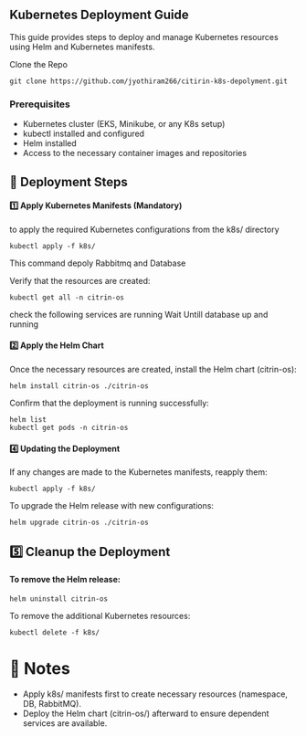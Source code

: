 ## Kubernetes Deployment Guide

This guide provides steps to deploy and manage Kubernetes resources using Helm and Kubernetes manifests.

Clone the Repo
```
git clone https://github.com/jyothiram266/citirin-k8s-depolyment.git
```

### Prerequisites

- Kubernetes cluster (EKS, Minikube, or any K8s setup)
- kubectl installed and configured
- Helm installed 
- Access to the necessary container images and repositories

## 🚀 Deployment Steps

#### 1️⃣ Apply Kubernetes Manifests (Mandatory)

to apply the required Kubernetes configurations from the k8s/ directory

``` 
kubectl apply -f k8s/ 
```
This command depoly Rabbitmq and Database

Verify that the resources are created:

```
kubectl get all -n citrin-os
```

check the following services are running
Wait Untill database up and running

#### 2️⃣ Apply the Helm Chart

Once the necessary resources are created, install the Helm chart (citrin-os):

```
helm install citrin-os ./citrin-os
```

Confirm that the deployment is running successfully:

```
helm list
kubectl get pods -n citrin-os
```

#### 4️⃣ Updating the Deployment
If any changes are made to the Kubernetes manifests, reapply them:

```
kubectl apply -f k8s/
```

To upgrade the Helm release with new configurations:

```
helm upgrade citrin-os ./citrin-os
```

## 5️⃣ Cleanup the Deployment
#### To remove the Helm release:

```
helm uninstall citrin-os
```
To remove the additional Kubernetes resources:

```
kubectl delete -f k8s/
```

# 📌 Notes
- Apply k8s/ manifests first to create necessary resources (namespace, DB, RabbitMQ).
- Deploy the Helm chart (citrin-os/) afterward to ensure dependent services are available.